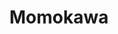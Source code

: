---
layout: place
title: Momokawa
permalink: /new-york/new-york/momokawa.html
stateAbbr: NY
stateName: New York
cityName: New York
seo:
  type: restaurant
  links: http://www.momokawanyc.com/
place_id: ChIJc_k9q8BYwokR_h64b37WXD8
photos:
  - name: >-
      places/ChIJc_k9q8BYwokR_h64b37WXD8/photos/AeeoHcKYXtaayy9of41BHqLexiByDGIG4SsAJVZVc0iEhlCNpaOsWQGFc0GDmIK-FPCxwLGqJNBlM2X7MYevV_wP8FYy6Trww5LgHoxtmwBR_wKVc3H7dI9SUqqUJYyGhBqBig3GDWkly_5-pRiZUfEFrW4DY27PjsxZA3v590HgfbDhZ_hFAXtXvcxw-KdSFQU6iN0yb7QZYdHFa9iULnq0-WALZKiHamWdrcNCuf5OYiB6khQa--7Rx3xrpd_jBZvH7BFjJYa8RYnS9usiVZLZ1-aC3wwv6FUDeeyQHHMhVYpcUQ
    widthPx: 4032
    heightPx: 3024
    authorAttributions:
      - displayName: Momokawa
        uri: https://maps.google.com/maps/contrib/114484259978804271661
        photoUri: >-
          https://lh3.googleusercontent.com/a-/ALV-UjWipyhrtE9t5fAHBfWgbmhd6akjdRO0Qrx-7XdlaEWVz-f2VJiu=s100-p-k-no-mo
    flagContentUri: >-
      https://www.google.com/local/imagery/report/?cb_client=maps_api_places.places_api&image_key=!1e10!2sAF1QipPkPdV5Ol3w9ckAOIFmaPhK8YaFdjdMq1DcvEyv&hl=en-US
    googleMapsUri: >-
      https://www.google.com/maps/place//data=!3m4!1e2!3m2!1sAF1QipPkPdV5Ol3w9ckAOIFmaPhK8YaFdjdMq1DcvEyv!2e10!4m2!3m1!1s0x89c258c0ab3df973:0x3f5cd67e6fb81efe
  - name: >-
      places/ChIJc_k9q8BYwokR_h64b37WXD8/photos/AeeoHcJVNSFWlwflBVelCgT9TdDaefzCC7IdO-9q-K5wisEZ3YfDlC9ivJUX5Mh91Kee14JfbJxNzBDwrI--itwqthhtlx6CZctYjrmdPUGCegsNMbZ4GtyEPH3ECup7vPA4yqgGwip1e8twcl2PZD0RVHZP6ssuWBNkjMrMbVJBZuhGd7vdmfJiBoy3TLf49g1Z4pMQTokhkRx6AESHS-nZ6yU1bTEwcmFsOVJDq2VApLBHATWyJc8Ces8C4zLoCI6w8QQ68b2L674do2vyrKksil4SpPC9NCH4huR6XDspdEsb3g
    widthPx: 2048
    heightPx: 1153
    authorAttributions:
      - displayName: Momokawa
        uri: https://maps.google.com/maps/contrib/114484259978804271661
        photoUri: >-
          https://lh3.googleusercontent.com/a-/ALV-UjWipyhrtE9t5fAHBfWgbmhd6akjdRO0Qrx-7XdlaEWVz-f2VJiu=s100-p-k-no-mo
    flagContentUri: >-
      https://www.google.com/local/imagery/report/?cb_client=maps_api_places.places_api&image_key=!1e10!2sAF1QipPn7G7w4yii739yeunDD2baYd0JOiAfkVljeUi-&hl=en-US
    googleMapsUri: >-
      https://www.google.com/maps/place//data=!3m4!1e2!3m2!1sAF1QipPn7G7w4yii739yeunDD2baYd0JOiAfkVljeUi-!2e10!4m2!3m1!1s0x89c258c0ab3df973:0x3f5cd67e6fb81efe
  - name: >-
      places/ChIJc_k9q8BYwokR_h64b37WXD8/photos/AeeoHcJfxnQNpPEH6bVNVA6Wr9ZuSoD3zb3OTpsHeeQo4yJojNr4ICQJNqW78PtHCgYI0OSAezgj5ck1spugsZda5H2D3IAFfoV7giXvkWxDgn8CWAETbPm4u1NhgzRw2C-L3SbDqY3fcK29aTK7QzVILblW5la35u0vyHXQ24U34MQMN4zLVw06GOPOqPDSzxflL8AARGZtn3BxNi7NnZUksgM8gCYnZx11_56Q0XHCndwnDkLPj8OSd-7pmfX3EsK90JUW4l5LuftEa7wq9o_FIkPqH1MYmvTr3CqBNmAv2OiZpvwO4PiM-T8fwVfLWgAKlrC3DEwEslkyMDWQZLRvaO-7p01ktFOWkcYHFLRqWxDM0VlyZeEgT72XBDhPmDXfJiW5KRq1N6ePa5pz-UrkWJl7uyhqg5snhxiwqg66UYXKNVc
    widthPx: 2700
    heightPx: 4800
    authorAttributions:
      - displayName: Sheau Ng
        uri: https://maps.google.com/maps/contrib/117023392813186938133
        photoUri: >-
          https://lh3.googleusercontent.com/a-/ALV-UjXFmUzZ3lDih0qUk9uO-fAWKUj_s_FJbG6Z1IpLhYvG04YTlCDz=s100-p-k-no-mo
    flagContentUri: >-
      https://www.google.com/local/imagery/report/?cb_client=maps_api_places.places_api&image_key=!1e10!2sCIHM0ogKEICAgIDfxpHE7wE&hl=en-US
    googleMapsUri: >-
      https://www.google.com/maps/place//data=!3m4!1e2!3m2!1sCIHM0ogKEICAgIDfxpHE7wE!2e10!4m2!3m1!1s0x89c258c0ab3df973:0x3f5cd67e6fb81efe
  - name: >-
      places/ChIJc_k9q8BYwokR_h64b37WXD8/photos/AeeoHcK0mcnWXN0p-rNXTmrHc1Z97Zu87Ukav7-OjK5Z743a-yuCnl8LoTS7OMyYFJcukqk1mtBYZGc2qYF6Cix7_TewQYRWujJ4bC991pjmjW0TojmC-kXkQQrmtRU-tSfNcqEV9cLA6197X-kkrXl4uA9NzoNFAI6Rco06QQgNeYFEme4XN4IH-w9_EKuloSx5lQLRExRPIzQ_JnV6iFw2IqgKoPN9qLpf1tvY1g2uhZ_uMgb7JoCnq9kTqv-OXinCpmhquTjUwkZr_3HVuaW29MDGh-FjNVcpQPaG1DObaPie3-ADujD-KcRaP0Fd10qHcGUiYaaMUZp6w737_NrvRqOhhU0r4MNxR3ja1C2ditczt0B4ou1VrzEZnxQPXpzPGDVWOE4uvSsfxJMvy3wbTaiEbQb4jL07514KLdBES9jPrOx8
    widthPx: 4000
    heightPx: 2252
    authorAttributions:
      - displayName: StylishBunny
        uri: https://maps.google.com/maps/contrib/103562509097772846479
        photoUri: >-
          https://lh3.googleusercontent.com/a-/ALV-UjXMd_743vivx5-UDr0tksf_2PLwaJ80mqVLzSthHyyxuHlTjsZqSg=s100-p-k-no-mo
    flagContentUri: >-
      https://www.google.com/local/imagery/report/?cb_client=maps_api_places.places_api&image_key=!1e10!2sCIHM0ogKEICAgMCwtpas7QE&hl=en-US
    googleMapsUri: >-
      https://www.google.com/maps/place//data=!3m4!1e2!3m2!1sCIHM0ogKEICAgMCwtpas7QE!2e10!4m2!3m1!1s0x89c258c0ab3df973:0x3f5cd67e6fb81efe
  - name: >-
      places/ChIJc_k9q8BYwokR_h64b37WXD8/photos/AeeoHcK2JGUnMZLyhZStlVUv7qB4rqCn7cF8xlvsIFImCnCCamCfuAfGC6f0uOktXGOkXZ29Vjtg-vvRqtK3LPBBCn3KEWBAvuMeoBwoS0ww2R-YFFbmA8JSIOGl1arIW75Ic7WxSmQCP1xgKEsHg_HnKutawV3NYODgFPHcImoeINb_MVJoUt4w_e6ouy-r0Rkat4Je93cjfYHC7t4O26BnuVjzmPx25HmFggFJ2N8tLI7Ge51F8ZtSLEO3ZnbwrEB8CbadJ0E-vh0peigAt1-s21q_oydd2KEWkyg3ahi_ToOTjg
    widthPx: 4032
    heightPx: 3024
    authorAttributions:
      - displayName: Momokawa
        uri: https://maps.google.com/maps/contrib/114484259978804271661
        photoUri: >-
          https://lh3.googleusercontent.com/a-/ALV-UjWipyhrtE9t5fAHBfWgbmhd6akjdRO0Qrx-7XdlaEWVz-f2VJiu=s100-p-k-no-mo
    flagContentUri: >-
      https://www.google.com/local/imagery/report/?cb_client=maps_api_places.places_api&image_key=!1e10!2sAF1QipMvBl3yWJaJfkAyBndulq_CiKJH7Ht8aD7PIYno&hl=en-US
    googleMapsUri: >-
      https://www.google.com/maps/place//data=!3m4!1e2!3m2!1sAF1QipMvBl3yWJaJfkAyBndulq_CiKJH7Ht8aD7PIYno!2e10!4m2!3m1!1s0x89c258c0ab3df973:0x3f5cd67e6fb81efe
  - name: >-
      places/ChIJc_k9q8BYwokR_h64b37WXD8/photos/AeeoHcJXabHxFcZauMg_SGM_alJ9ilkEJBWi0xqAkF26YEh5lvWAeTX1ti4n4r6GmaE7ggamhqwNZdxT9VxIIii3CB1J2vTyKv7Ni-Wz_01C6lVkyZRJIQhqA-qAnp-7lOm2nCYderWP3r_jnTCZCkgE9NwTGfXI9DsgRrOOgt5oJEzof25wQeBCGS6oXtd8KWfDZTKAlh9HY85LVanVCGyTuoj7ceQKoj1iDILeDRpQyOhjCrA_DNFeN-QGv_82Kz0Wg6Rk6TR5xmEZfU9HD7GshGiiOIDHczP298qi0bc2PUVygrbpUAUhfYvTXXNX2_dx6sl8rs-y49cxZNdBO9vmDavO56qT-zxr_JVFsNdNw8B6XbMZyXcGpN3jqcErlpPnIPuAD5Qk8g3p94qwD2LH1vDbuR7ABsHYHmPi1mqhsrz06-M
    widthPx: 3024
    heightPx: 4032
    authorAttributions:
      - displayName: Ted Weitz MD
        uri: https://maps.google.com/maps/contrib/101138593228442124180
        photoUri: >-
          https://lh3.googleusercontent.com/a-/ALV-UjXGjjyHsk8hBqneJoeiPKmjYmn89Ceihm84V4SIQTL1-yBU3g=s100-p-k-no-mo
    flagContentUri: >-
      https://www.google.com/local/imagery/report/?cb_client=maps_api_places.places_api&image_key=!1e10!2sCIHM0ogKEICAgIC19OiqzAE&hl=en-US
    googleMapsUri: >-
      https://www.google.com/maps/place//data=!3m4!1e2!3m2!1sCIHM0ogKEICAgIC19OiqzAE!2e10!4m2!3m1!1s0x89c258c0ab3df973:0x3f5cd67e6fb81efe
  - name: >-
      places/ChIJc_k9q8BYwokR_h64b37WXD8/photos/AeeoHcLq3uAvk1oSDZN_7n6J7fHxiz1tEG6L2iMBnmzy5ad22ZPlgQpp980RjMdD1CwQwVS3va_sRrbC6IIeDKEotMc4AdW7e9Cgjwwpe42t45UCFv-j_KJnWhk8-QyHuYfEw8GpKxiWe84NnAOHSgnIoqP7UzIVkjS9VsWMQfP-Nk63Vrxtr2--BZuS_ZaoMK7FhIajiX5_-62-dQfQ7bp5Owu3MfEiat5X3qzYfwlEHGtXOJPxrx3Y0Dt1irU_ZmUV34Z8F5bJKSXNHFWB1b1_AYrR0bRglMBAqotKUHpdu-LIQg
    widthPx: 3024
    heightPx: 3025
    authorAttributions:
      - displayName: Momokawa
        uri: https://maps.google.com/maps/contrib/114484259978804271661
        photoUri: >-
          https://lh3.googleusercontent.com/a-/ALV-UjWipyhrtE9t5fAHBfWgbmhd6akjdRO0Qrx-7XdlaEWVz-f2VJiu=s100-p-k-no-mo
    flagContentUri: >-
      https://www.google.com/local/imagery/report/?cb_client=maps_api_places.places_api&image_key=!1e10!2sAF1QipM94CGq9HPe_H2o3OaWKIU6pi9WBILDQx-Pp7x_&hl=en-US
    googleMapsUri: >-
      https://www.google.com/maps/place//data=!3m4!1e2!3m2!1sAF1QipM94CGq9HPe_H2o3OaWKIU6pi9WBILDQx-Pp7x_!2e10!4m2!3m1!1s0x89c258c0ab3df973:0x3f5cd67e6fb81efe
  - name: >-
      places/ChIJc_k9q8BYwokR_h64b37WXD8/photos/AeeoHcJy2aki6xauIeRbqEjiVYdnBGAXdPOsQP3Mdc1osRMrce3iyGmONhDCUGailT8xqTJcqMI53Uz4VeKhKPcH5mvISu6vr2Yd0tX47zgUkacySBQmInowjGYvfeNsk1UwjSCm4kK9RggHmlkWTMrN_H0w0U9Zmw4Bn8TCintXIYFzZoCwhSoecwNBkkAdIbn0QOONGyQAStWJqdshtQNLERdmbEgTxzI_5yvTQgBIbIVyGdN7_kbchqpI-Esdv8rLBz8I6axWcqo-g9pIzDFkqhYao35l_i-n_vnH-C0zyVjdbQ
    widthPx: 3024
    heightPx: 3024
    authorAttributions:
      - displayName: Momokawa
        uri: https://maps.google.com/maps/contrib/114484259978804271661
        photoUri: >-
          https://lh3.googleusercontent.com/a-/ALV-UjWipyhrtE9t5fAHBfWgbmhd6akjdRO0Qrx-7XdlaEWVz-f2VJiu=s100-p-k-no-mo
    flagContentUri: >-
      https://www.google.com/local/imagery/report/?cb_client=maps_api_places.places_api&image_key=!1e10!2sAF1QipN33f6rtBdqBAc7CqWcbkN_abFRtqX-horVbmLC&hl=en-US
    googleMapsUri: >-
      https://www.google.com/maps/place//data=!3m4!1e2!3m2!1sAF1QipN33f6rtBdqBAc7CqWcbkN_abFRtqX-horVbmLC!2e10!4m2!3m1!1s0x89c258c0ab3df973:0x3f5cd67e6fb81efe
  - name: >-
      places/ChIJc_k9q8BYwokR_h64b37WXD8/photos/AeeoHcKHYko8VytegOBt94_AtRzvsIN8Cpg18Ypqa1od8jZEf0TKRYs49vC-aBaHYET3mszpRBl7_0aIdR33LhHT0tLjPoz5iVnI-WK5srjvSJe2OjmXl--YI1rWII7JhQUwOPgr5BU-Ggpq-0geyffBxBuTYPm40M-Z9pUSzfAGE6psfAxqI__r15j29x8PAhc7ydrhUwBqezyXTqw_4Fbpz222oFl1qXrYBENCn7vbKbNbB_8KB42czZV4q5lpjAIPVdPdSEMM6v0FFw09abVfG1OyT-M16NlQCGVmJUc9xsv5Fw
    widthPx: 3024
    heightPx: 3780
    authorAttributions:
      - displayName: Momokawa
        uri: https://maps.google.com/maps/contrib/114484259978804271661
        photoUri: >-
          https://lh3.googleusercontent.com/a-/ALV-UjWipyhrtE9t5fAHBfWgbmhd6akjdRO0Qrx-7XdlaEWVz-f2VJiu=s100-p-k-no-mo
    flagContentUri: >-
      https://www.google.com/local/imagery/report/?cb_client=maps_api_places.places_api&image_key=!1e10!2sAF1QipODwtDkBQWWzlJBOoaJyboO5nbeTRtKa4jo__9U&hl=en-US
    googleMapsUri: >-
      https://www.google.com/maps/place//data=!3m4!1e2!3m2!1sAF1QipODwtDkBQWWzlJBOoaJyboO5nbeTRtKa4jo__9U!2e10!4m2!3m1!1s0x89c258c0ab3df973:0x3f5cd67e6fb81efe
  - name: >-
      places/ChIJc_k9q8BYwokR_h64b37WXD8/photos/AeeoHcIk5ipZ_-cWjYKRVYoeXoTqT45-JqRIVpE1hKbdSwnmif_Cl603tVFRzxssKWFZLmqVyM0nplvn7q91Egr-CmPxiaidQu1tiuksgVPLE05tuWXIAyHh3FL-c3v9sZhTA9oUzOBB_K8Sifo2RS9Z9Yqga0I9XRGdLy9s0r2ghfG0tmIQ6kWCOU2ond2Gxx77yfUQrcRJxCK_Gc4BVdlgx8sbs53I6o-pMPzK_vnEPuYLVBc-k9_EN_yjMmL4WpTghxgIjWv52EZN6kKeiGZnqBaPfy2DvdmjHb4kXn3dzs7TedIXAYHCm-h5lHJd-I_o_f_YsbRf64it1i_EAWgf1Y21X9PsDmMAORL7h8PQyQ_62nTLBYLApqKc0-hKkQQjr7qO3EQC8RkSV_KdGVHgpyOFtPcoGh_rtzqxwC-K4zHpXQ
    widthPx: 3024
    heightPx: 4032
    authorAttributions:
      - displayName: al
        uri: https://maps.google.com/maps/contrib/102328558378545739772
        photoUri: >-
          https://lh3.googleusercontent.com/a-/ALV-UjXaWVem4oR3FzIDd85mH9AdRZC-KgxseamYxpRbpKKvCkV96c3sIQ=s100-p-k-no-mo
    flagContentUri: >-
      https://www.google.com/local/imagery/report/?cb_client=maps_api_places.places_api&image_key=!1e10!2sCIHM0ogKEICAgICHrr7gZQ&hl=en-US
    googleMapsUri: >-
      https://www.google.com/maps/place//data=!3m4!1e2!3m2!1sCIHM0ogKEICAgICHrr7gZQ!2e10!4m2!3m1!1s0x89c258c0ab3df973:0x3f5cd67e6fb81efe
address: 1466 1st Ave, New York, NY 10075, USA
street: 1466 1st Ave
city: New York
state: NY
zip: '10075'
country: USA
neighborhood: null
latitude: '40.770480'
longitude: '-73.953707'
accessibility_options:
  wheelchairAccessibleParking: false
  wheelchairAccessibleEntrance: true
  wheelchairAccessibleSeating: true
business_status: OPERATIONAL
name: Momokawa
google_maps_links:
  directionsUri: >-
    https://www.google.com/maps/dir//''/data=!4m7!4m6!1m1!4e2!1m2!1m1!1s0x89c258c0ab3df973:0x3f5cd67e6fb81efe!3e0
  placeUri: https://maps.google.com/?cid=4565759960775401214
  writeAReviewUri: >-
    https://www.google.com/maps/place//data=!4m3!3m2!1s0x89c258c0ab3df973:0x3f5cd67e6fb81efe!12e1
  reviewsUri: >-
    https://www.google.com/maps/place//data=!4m4!3m3!1s0x89c258c0ab3df973:0x3f5cd67e6fb81efe!9m1!1b1
  photosUri: >-
    https://www.google.com/maps/place//data=!4m3!3m2!1s0x89c258c0ab3df973:0x3f5cd67e6fb81efe!10e5
primary_type: Japanese Restaurant
opening_hours:
  regular: null
  current: null
secondary_opening_hours:
  regular:
    weekdayDescriptions: null
    type: null
  current:
    weekdayDescriptions: null
    type: null
phone: (212) 256-0403
price_level: PRICE_LEVEL_EXPENSIVE
price_range: $50 &ndash; $100
rating: '4.3'
rating_count: 0
website: http://www.momokawanyc.com/
description: >-
  Discover Momokawa in New York$$$Momokawa in New York, NY, stands out as a
  welcoming Japanese restaurant celebrated for its authentic dishes and relaxed
  setting. This spot specializes in flavorful sukiyaki and fresh sushi options,
  paired with creative cocktails that enhance the dining experience. Drawing on
  traditional techniques, the menu highlights high-quality ingredients in a cozy
  atmosphere perfect for casual meals or intimate gatherings. Visitors
  appreciate the accessible entrance and seating, making it easier to enjoy
  Japanese favorites without hassle. Whether you're exploring top sushi spots in
  the city, this place offers a taste of genuine Japanese cuisine that feels
  both comforting and refined.
generative_summary: >-
  Discover Momokawa in New York$$$Momokawa in New York, NY, stands out as a
  welcoming Japanese restaurant celebrated for its authentic dishes and relaxed
  setting. This spot specializes in flavorful sukiyaki and fresh sushi options,
  paired with creative cocktails that enhance the dining experience. Drawing on
  traditional techniques, the menu highlights high-quality ingredients in a cozy
  atmosphere perfect for casual meals or intimate gatherings. Visitors
  appreciate the accessible entrance and seating, making it easier to enjoy
  Japanese favorites without hassle. Whether you're exploring top sushi spots in
  the city, this place offers a taste of genuine Japanese cuisine that feels
  both comforting and refined.
generative_disclosure: Summarized by AI using the Grok-3-Mini model.
reviews:
  - name: >-
      places/ChIJc_k9q8BYwokR_h64b37WXD8/reviews/ChdDSUhNMG9nS0VJQ0FnTURBcmJHaGt3RRAB
    relativePublishTimeDescription: 2 months ago
    rating: 5
    text:
      text: >-
        We came for their iconic sukiyaki on a snowy day and it was perfect!
        Ordered the most basic meat option but the quality was already nice and
        enough for us. We walked in around 4pm without a reservation and the
        place wasn’t crowded, creating a really cozy atmosphere. Highly
        recommend to come around this time. All staffs were nice and their plum
        sparkling drink was good as well😌
      languageCode: en
    originalText:
      text: >-
        We came for their iconic sukiyaki on a snowy day and it was perfect!
        Ordered the most basic meat option but the quality was already nice and
        enough for us. We walked in around 4pm without a reservation and the
        place wasn’t crowded, creating a really cozy atmosphere. Highly
        recommend to come around this time. All staffs were nice and their plum
        sparkling drink was good as well😌
      languageCode: en
    authorAttribution:
      displayName: Nancy Yen
      uri: https://www.google.com/maps/contrib/110166291851787907586/reviews
      photoUri: >-
        https://lh3.googleusercontent.com/a-/ALV-UjXYL6-SnMoPmGdnLm5pUb34CruIKz0GofQ__rkARdYXlNwv2MOE=s128-c0x00000000-cc-rp-mo-ba3
    publishTime: '2025-02-11T04:12:19.053989Z'
    flagContentUri: >-
      https://www.google.com/local/review/rap/report?postId=ChdDSUhNMG9nS0VJQ0FnTURBcmJHaGt3RRAB&d=17924085&t=1
    googleMapsUri: >-
      https://www.google.com/maps/reviews/data=!4m6!14m5!1m4!2m3!1sChdDSUhNMG9nS0VJQ0FnTURBcmJHaGt3RRAB!2m1!1s0x89c258c0ab3df973:0x3f5cd67e6fb81efe
  - name: >-
      places/ChIJc_k9q8BYwokR_h64b37WXD8/reviews/ChZDSUhNMG9nS0VJQ0FnSURmeHBIRVR3EAE
    relativePublishTimeDescription: 3 months ago
    rating: 5
    text:
      text: >-
        Small and tight Japanese restaurant in UES, exuding ambience of a
        typical restaurant in Tokyo. We had beef sukiyaki don (for the no-sushi
        in our party of three,) a grilled mackerel, plus a sushi assortment.
        Also had a monk fish liver (ankimo,) chef’s special of the day.

        Very satisfied with the quality of the food.
      languageCode: en
    originalText:
      text: >-
        Small and tight Japanese restaurant in UES, exuding ambience of a
        typical restaurant in Tokyo. We had beef sukiyaki don (for the no-sushi
        in our party of three,) a grilled mackerel, plus a sushi assortment.
        Also had a monk fish liver (ankimo,) chef’s special of the day.

        Very satisfied with the quality of the food.
      languageCode: en
    authorAttribution:
      displayName: Sheau Ng
      uri: https://www.google.com/maps/contrib/117023392813186938133/reviews
      photoUri: >-
        https://lh3.googleusercontent.com/a-/ALV-UjXFmUzZ3lDih0qUk9uO-fAWKUj_s_FJbG6Z1IpLhYvG04YTlCDz=s128-c0x00000000-cc-rp-mo-ba4
    publishTime: '2025-01-06T01:11:09.689294Z'
    flagContentUri: >-
      https://www.google.com/local/review/rap/report?postId=ChZDSUhNMG9nS0VJQ0FnSURmeHBIRVR3EAE&d=17924085&t=1
    googleMapsUri: >-
      https://www.google.com/maps/reviews/data=!4m6!14m5!1m4!2m3!1sChZDSUhNMG9nS0VJQ0FnSURmeHBIRVR3EAE!2m1!1s0x89c258c0ab3df973:0x3f5cd67e6fb81efe
  - name: >-
      places/ChIJc_k9q8BYwokR_h64b37WXD8/reviews/ChdDSUhNMG9nS0VJQ0FnSUMzcEt6Wmt3RRAB
    relativePublishTimeDescription: 5 months ago
    rating: 5
    text:
      text: >-
        Great experience and awesome service.  Highly recommend to get the
        sukiyaki (soy sauce based) with udon. They use egg as the dipping sauce
        with beef.  Yum!

        the sashimi and sushi platter is high quality.

        For appetizers: sesame tofu with Uni is very interesting.

        The waiter is friendly, knowledgeable and fun to chat with.

        We will def revisit.
      languageCode: en
    originalText:
      text: >-
        Great experience and awesome service.  Highly recommend to get the
        sukiyaki (soy sauce based) with udon. They use egg as the dipping sauce
        with beef.  Yum!

        the sashimi and sushi platter is high quality.

        For appetizers: sesame tofu with Uni is very interesting.

        The waiter is friendly, knowledgeable and fun to chat with.

        We will def revisit.
      languageCode: en
    authorAttribution:
      displayName: 酒酣时分When Wine
      uri: https://www.google.com/maps/contrib/102576203210872496767/reviews
      photoUri: >-
        https://lh3.googleusercontent.com/a-/ALV-UjWPvgPtGnjjd1OyfgA5Tm5kJ1VvQ8qA1n_hQSR1aklpjve5M0A=s128-c0x00000000-cc-rp-mo-ba3
    publishTime: '2024-11-02T23:34:05.733696Z'
    flagContentUri: >-
      https://www.google.com/local/review/rap/report?postId=ChdDSUhNMG9nS0VJQ0FnSUMzcEt6Wmt3RRAB&d=17924085&t=1
    googleMapsUri: >-
      https://www.google.com/maps/reviews/data=!4m6!14m5!1m4!2m3!1sChdDSUhNMG9nS0VJQ0FnSUMzcEt6Wmt3RRAB!2m1!1s0x89c258c0ab3df973:0x3f5cd67e6fb81efe
  - name: >-
      places/ChIJc_k9q8BYwokR_h64b37WXD8/reviews/ChdDSUhNMG9nS0VJQ0FnSURId2Eyd3lnRRAB
    relativePublishTimeDescription: 6 months ago
    rating: 4
    text:
      text: >-
        Decent Experience at Momokawa


        I recently dined at Momokawa, and while it wasn’t bad, it didn’t quite
        live up to my expectations.


        The ambiance was nice and cozy, with a traditional Japanese vibe, and
        the service was decent—attentive enough, though nothing particularly
        stood out.


        As for the food, it was decent but not great. The sushi was fine, but
        they didn’t blow me away. The sukiyaki, which I was looking forward to,
        was decent. Everything was cooked well, but the flavors didn’t quite
        pop.


        One thing to keep in mind is that Momokawa is on the pricier end, which
        made the “just decent” meal feel a bit underwhelming for the cost.
        Overall, it’s not a bad spot, but not amazing.
      languageCode: en
    originalText:
      text: >-
        Decent Experience at Momokawa


        I recently dined at Momokawa, and while it wasn’t bad, it didn’t quite
        live up to my expectations.


        The ambiance was nice and cozy, with a traditional Japanese vibe, and
        the service was decent—attentive enough, though nothing particularly
        stood out.


        As for the food, it was decent but not great. The sushi was fine, but
        they didn’t blow me away. The sukiyaki, which I was looking forward to,
        was decent. Everything was cooked well, but the flavors didn’t quite
        pop.


        One thing to keep in mind is that Momokawa is on the pricier end, which
        made the “just decent” meal feel a bit underwhelming for the cost.
        Overall, it’s not a bad spot, but not amazing.
      languageCode: en
    authorAttribution:
      displayName: Anthony
      uri: https://www.google.com/maps/contrib/100163826512565920038/reviews
      photoUri: >-
        https://lh3.googleusercontent.com/a-/ALV-UjV5PUygwScJ65s1eu-ttPMJVJE1ePb0yM_JL8ZKecKhl_RDeXSlUw=s128-c0x00000000-cc-rp-mo-ba5
    publishTime: '2024-09-16T17:57:57.460362Z'
    flagContentUri: >-
      https://www.google.com/local/review/rap/report?postId=ChdDSUhNMG9nS0VJQ0FnSURId2Eyd3lnRRAB&d=17924085&t=1
    googleMapsUri: >-
      https://www.google.com/maps/reviews/data=!4m6!14m5!1m4!2m3!1sChdDSUhNMG9nS0VJQ0FnSURId2Eyd3lnRRAB!2m1!1s0x89c258c0ab3df973:0x3f5cd67e6fb81efe
  - name: >-
      places/ChIJc_k9q8BYwokR_h64b37WXD8/reviews/ChZDSUhNMG9nS0VJQ0FnSUNIcnI3Z1JREAE
    relativePublishTimeDescription: 7 months ago
    rating: 4
    text:
      text: >-
        Service was very helpful and kind. I came during a not so busy time for
        lunch and was served very quickly. I got the set menu. I thought the
        shashimi was okay as well as the set of five apps- i felt like flavours
        were a bit all over the place (taste was good for the most part but my
        palette was a bit confused). The meat for the shabu shabu was really
        good though and the whole thing was super filling! I felt like the
        deserts wasn’t my favourite as well though tbh. Definitely come for
        shabu shabu or yakiniku 👌
      languageCode: en
    originalText:
      text: >-
        Service was very helpful and kind. I came during a not so busy time for
        lunch and was served very quickly. I got the set menu. I thought the
        shashimi was okay as well as the set of five apps- i felt like flavours
        were a bit all over the place (taste was good for the most part but my
        palette was a bit confused). The meat for the shabu shabu was really
        good though and the whole thing was super filling! I felt like the
        deserts wasn’t my favourite as well though tbh. Definitely come for
        shabu shabu or yakiniku 👌
      languageCode: en
    authorAttribution:
      displayName: al
      uri: https://www.google.com/maps/contrib/102328558378545739772/reviews
      photoUri: >-
        https://lh3.googleusercontent.com/a-/ALV-UjXaWVem4oR3FzIDd85mH9AdRZC-KgxseamYxpRbpKKvCkV96c3sIQ=s128-c0x00000000-cc-rp-mo-ba5
    publishTime: '2024-09-05T05:23:28.048035Z'
    flagContentUri: >-
      https://www.google.com/local/review/rap/report?postId=ChZDSUhNMG9nS0VJQ0FnSUNIcnI3Z1JREAE&d=17924085&t=1
    googleMapsUri: >-
      https://www.google.com/maps/reviews/data=!4m6!14m5!1m4!2m3!1sChZDSUhNMG9nS0VJQ0FnSUNIcnI3Z1JREAE!2m1!1s0x89c258c0ab3df973:0x3f5cd67e6fb81efe
review_summary: >-
  What Guests Are Saying$$$Folks often rave about the standout sukiyaki and
  sushi at this Japanese eatery, noting how the flavorful dishes make for a
  satisfying meal in a warm, traditional vibe. Many highlight the friendly
  service and quick attention, which add to the overall enjoyable experience,
  especially during less crowded times. While some mention the prices lean
  toward the higher side, the quality of the food and cozy atmosphere generally
  make it feel worthwhile for a special outing. It's clear that options like the
  beef sukiyaki stand out as must-tries, with diners appreciating the filling
  portions and variety. Overall, this spot comes across as a solid choice for
  anyone craving authentic Japanese flavors, delivering a balanced mix of hits
  that keep the energy positive and inviting.
review_disclosure: Summarized by AI using the Grok-3-Mini model.
parking_options:
  paidStreetParking: true
  valetParking: false
payment_options:
  acceptsCreditCards: true
  acceptsDebitCards: true
  acceptsCashOnly: false
  acceptsNfc: true
allow_dogs: null
curbside_pickup: true
delivery: true
dine_in: true
good_for_children: true
good_for_groups: null
good_for_sports: false
live_music: false
menu_for_children: false
outdoor_seating: true
reservable: true
restroom: true
serves_beer: true
serves_breakfast: false
serves_brunch: false
serves_cocktails: true
serves_coffee: false
serves_dinner: true
serves_dessert: true
serves_lunch: true
serves_vegetarian_food: true
serves_wine: true
takeout: true
update_category: pro
places_description: >-
  Traditional techniques are used at this compact local restaurant for Japanese
  favorites.

---